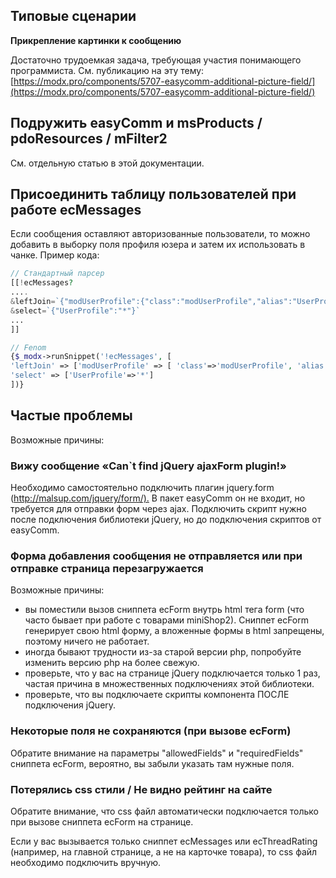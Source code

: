 ## Типовые сценарии

**Прикрепление картинки к сообщению**

Достаточно трудоемкая задача, требующая участия понимающего программиста.
См. публикацию на эту тему: [https://modx.pro/components/5707-easycomm-additional-picture-field/](https://modx.pro/components/5707-easycomm-additional-picture-field/)

## Подружить easyComm и msProducts / pdoResources / mFilter2

См. отдельную статью в этой документации.

## Присоединить таблицу пользователей при работе ecMessages

Если сообщения оставляют авторизованные пользователи, то можно добавить в выборку поля профиля юзера и затем их использовать в чанке.
Пример кода:

```php
// Стандартный парсер
[[!ecMessages?
....
&leftJoin=`{"modUserProfile":{"class":"modUserProfile","alias":"UserProfile","on":"ecMessage.createdby=UserProfile.internalKey"} }`
&select=`{"UserProfile":"*"}`
...
]]

// Fenom
{$_modx->runSnippet('!ecMessages', [
'leftJoin' => ['modUserProfile' => [ 'class'=>'modUserProfile', 'alias'=>'UserProfile', 'on'=>'ecMessage.createdby=UserProfile.internalKey']],
'select' => ['UserProfile'=>'*']
])}
```

## Частые проблемы

Возможные причины:
### Вижу сообщение &laquo;Can`t find jQuery ajaxForm plugin!&raquo;

Необходимо самостоятельно подключить плагин jquery.form (<http://malsup.com/jquery/form/).> В пакет easyComm он не входит, но требуется для отправки форм через ajax. Подключить скрипт нужно после подключения библиотеки jQuery, но до подключения скриптов от easyComm.

### Форма добавления сообщения не отправляется или при отправке страница перезагружается

Возможные причины:

* вы поместили вызов сниппета ecForm внутрь html тега form (что часто бывает при работе с товарами miniShop2). Сниппет ecForm генерирует свою html форму, а вложенные формы в html запрещены, поэтому ничего не работает.
* иногда бывают трудности из-за старой версии php, попробуйте изменить версию php на более свежую.
* проверьте, что у вас на странице jQuery подключается только 1 раз, частая причина в множественных подключениях этой библиотеки.
* проверьте, что вы подключаете скрипты компонента ПОСЛЕ подключения jQuery.

### Некоторые поля не сохраняются (при вызове ecForm)

Обратите внимание на параметры "allowedFields" и "requiredFields" сниппета ecForm, вероятно, вы забыли указать там нужные поля.

### Потерялись css стили / Не видно рейтинг на сайте

Обратите внимание, что css файл автоматически подключается только при вызове сниппета ecForm на странице.

Если у вас вызывается только сниппет ecMessages или ecThreadRating (например, на главной странице, а не на карточке товара), то css файл необходимо подключить вручную.
